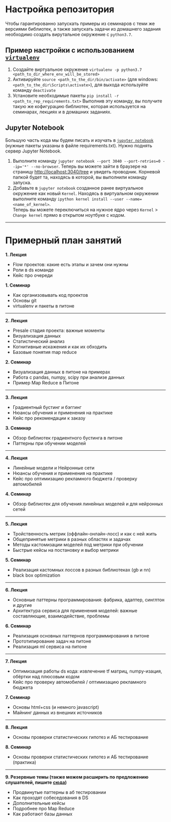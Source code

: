 # Настройка репозитория
Чтобы гарантированно запускать примеры из семинаров с теми же
версиями библиотек, а также запускать задачи из домашнего задания необходимо создать
вирутальное окружение с `python3.7`. 

## Пример настройки с использованием [`virtualenv`](https://virtualenv.pypa.io/en/stable/userguide/)

1. Создайте виртуальное окружение `virtualenv -p python3.7 <path_to_dir_where_env_will_be_stored>`
2. Активируйте  `source <path_to_the_dir/bin/activate>` (для windows: `<path_to_the_dir\Scripts\activate>`), для выхода используйте команду `deactivate` 
3. Установите необходимые пакеты `pip install -r <path_to_rep_requirements.txt>`
Выполнив эту команду, вы получите такую же кофигурацию библиотек, которая используется на семинарах, лекциях и в домашних заданиях.

## Jupyter Notebook
Большую часть кода мы будем писать и изучать в [`jupyter notebook`](https://jupyter.org/install) (нужные пакеты указаны в файле requirements.txt).
Нужно поднять сервер Jupyter Notebook. 

1. Выполните команду `jupyter notebook --port 3040 --port-retries=0 --ip='*' --no-browser`. Теперь вы можете зайти в браузере на страницу [http://localhost:3040/tree](http://localhost:3040/tree) и увидеть проводник. Корневой папкой будет та, находясь в которой, вы выполнили команду запуска.
2. Добавьте в `jupyter notebook` созданное ранее виртуальное окружение как новый `Kernel`.
Находясь в виртуальном окружении выполните команду
`ipython kernel install --user --name=<name_of_kernel>`.  
Теперь вы можете переключиться на нужное ядро через `Kernel` > `Change kernel` прямо в открытом ноутбуке с кодом.

***

# Примерный план занятий

**1. Лекция**
* Flow проектов: какие есть этапы и зачем они нужны
* Роли в ds команде
* Кейс про очереди

**1. Семинар**
* Как организовывать код проектов
* Основы git
* virtualenv и пакеты в питоне

---

**2. Лекция**
* Presale стадия проекта: важные моменты
* Визуализация данных
* Статистический анализ
* Когнитивные искажения и как их обходить
* Базовые понятия map reduce 

**2. Семинар**
* Визуализация данных в питоне на примерах
* Работа с pandas, numpy, scipy при анализе данных
* Пример Map Reduce в Питоне

---

**3. Лекция**
* Градиентный бустинг и бэггинг
* Нюансы обучения и применения на практике
* Кейс про рекомендации к заказу

**3. Семинар**
* Обзор библиотек градиентного бустинга в питоне
* Паттерны при обучении моделей

---

**4. Лекция**
* Линейные модели и Нейронные сети
* Нюансы обучения и применения на практике
* Кейс про оптимизацию рекламного бюджета / проверку автомобилей

**4. Семинар**
* Обзор библиотек для обучения линейных моделей и для нейронных сетей

---

**5. Лекция**
* Тройственность метрик (оффлайн-онлайн-лосс) и как с ней жить
* Общепринятые метрики в разных областях и задачах
* Методы кастомизации моделей под метрики при обучении
* Быстрые кейсы на постановку и выбор метрики

**5. Семинар**
* Реализация кастомных лоссов в разных библиотеках (gb и nn)
* black box optimization

---

**6. Лекция**
* Основные паттерны программирования: фабрика, адаптер, синглтон и другие
* Архитектура сервиса для применения моделей: важные составляющие, взаимодействие, проблемы

**6. Семинар**
* Реализация основных паттернов программирования в питоне 
* Прототипирование задач на питоне
* Реализация ml сервиса на питоне

---

**7. Лекция**
* Оптимизация работы ds кода: извлечение tf матриц, numpy-изация, обёртки над плюсовым кодом
* Кейс про проверку автомобилей / оптимизацию рекламного бюджета

**7. Семинар**
* Основы html+css (и немного javascript)
* Майнинг данных из внешних источников

---

**8. Лекция**
* Основы проверки статистических гипотез и АБ тестирование

**8. Семинар**
* Основы проверки статистических гипотез и АБ тестирование (практика)

---

**9. Резервные темы (также можем расширить по предложению слушателей, пишите [сюда](https://goo.gl/forms/jQsATnKAlvLM1RPf1))**
* Продвинутые паттерны в аб тестировании
* Как проходят собеседования в DS
* Дополнительные кейсы
* Подробнее про Map Reduce
* Как работают базы данных


